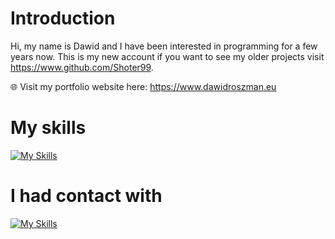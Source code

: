 # Introduction

Hi, my name is Dawid and I have been interested in programming for a few years now.
This is my new account if you want to see my older projects visit https://www.github.com/Shoter99. 

🌐 Visit my portfolio website here: https://www.dawidroszman.eu

# My skills

[![My Skills](https://skillicons.dev/icons?i=vim,js,html,css,ts,tailwind,py,flask,bash,mysql,git,linux,react,nextjs)](https://skillicons.dev)

# I had contact with

[![My Skills](https://skillicons.dev/icons?i=django,arduino,cs,dart,flutter,php,unity,godot)](https://skillicons.dev)

